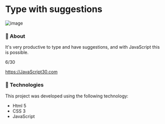 # Type with suggestions

![image](https://user-images.githubusercontent.com/78622458/173604664-29e0c97b-433f-490f-9f61-c9f0deb76c73.png)

### 🔖 About
It's very productive to type and have suggestions, and with JavaScript this is possible.

6/30

https://JavaScript30.com

### 🚀 Technologies
This project was developed using the following technology:

+ Html 5
+ CSS 3
+ JavaScript
